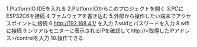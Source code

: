 1.PlatformIO IDEを入れる
2.PlatformIOからこのプロジェクトを開く
3.PCにESP32C6を接続
4.ファムウェアを書き込む
5.外部から操作したい端末でアクセスポイントに接続
6.http://192.168.4.1/ を入力
7.ssidとパスワードを入力
8.wifiに接続
9.シリアルモニターに表示されるIPを確認してhttp://<取得したIPアドレス>/controlを入力
10.操作できる
